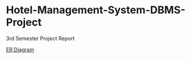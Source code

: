 # Hotel-Management-System-DBMS-Project
3rd Semester Project Report

[ER Diagram](https://github.com/Sandip-Kanzariya/Hotel-Management-System-DBMS-Project/blob/main/ER%20Diagram.pdf) 
